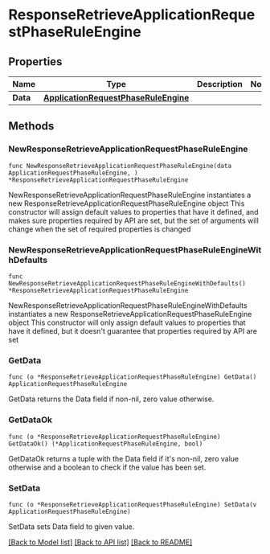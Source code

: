 # ResponseRetrieveApplicationRequestPhaseRuleEngine

## Properties

Name | Type | Description | Notes
------------ | ------------- | ------------- | -------------
**Data** | [**ApplicationRequestPhaseRuleEngine**](ApplicationRequestPhaseRuleEngine.md) |  | 

## Methods

### NewResponseRetrieveApplicationRequestPhaseRuleEngine

`func NewResponseRetrieveApplicationRequestPhaseRuleEngine(data ApplicationRequestPhaseRuleEngine, ) *ResponseRetrieveApplicationRequestPhaseRuleEngine`

NewResponseRetrieveApplicationRequestPhaseRuleEngine instantiates a new ResponseRetrieveApplicationRequestPhaseRuleEngine object
This constructor will assign default values to properties that have it defined,
and makes sure properties required by API are set, but the set of arguments
will change when the set of required properties is changed

### NewResponseRetrieveApplicationRequestPhaseRuleEngineWithDefaults

`func NewResponseRetrieveApplicationRequestPhaseRuleEngineWithDefaults() *ResponseRetrieveApplicationRequestPhaseRuleEngine`

NewResponseRetrieveApplicationRequestPhaseRuleEngineWithDefaults instantiates a new ResponseRetrieveApplicationRequestPhaseRuleEngine object
This constructor will only assign default values to properties that have it defined,
but it doesn't guarantee that properties required by API are set

### GetData

`func (o *ResponseRetrieveApplicationRequestPhaseRuleEngine) GetData() ApplicationRequestPhaseRuleEngine`

GetData returns the Data field if non-nil, zero value otherwise.

### GetDataOk

`func (o *ResponseRetrieveApplicationRequestPhaseRuleEngine) GetDataOk() (*ApplicationRequestPhaseRuleEngine, bool)`

GetDataOk returns a tuple with the Data field if it's non-nil, zero value otherwise
and a boolean to check if the value has been set.

### SetData

`func (o *ResponseRetrieveApplicationRequestPhaseRuleEngine) SetData(v ApplicationRequestPhaseRuleEngine)`

SetData sets Data field to given value.



[[Back to Model list]](../README.md#documentation-for-models) [[Back to API list]](../README.md#documentation-for-api-endpoints) [[Back to README]](../README.md)


